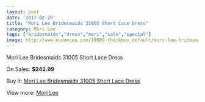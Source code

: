 ```yaml
---
layout: post
date: '2017-02-20'
title: "Mori Lee Bridesmaids 31005 Short Lace Dress"
category: Mori Lee
tags: ["bridesmaids","dress","mori","sale","special"]
image: http://www.eudances.com/10889-thickbox_default/mori-lee-bridesmaids-31005-short-lace-dress.jpg
---
```

Mori Lee Bridesmaids 31005 Short Lace Dress

On Sales: **$242.99**
<a href="https://www.eudances.com/en/mori-lee/3481-mori-lee-bridesmaids-31005-short-lace-dress.html"><amp-img layout="responsive" width="600" height="600" src="//www.eudances.com/10889-thickbox_default/mori-lee-bridesmaids-31005-short-lace-dress.jpg" alt="Mori Lee Bridesmaids 31005 Short Lace Dress 0" /></a>
<a href="https://www.eudances.com/en/mori-lee/3481-mori-lee-bridesmaids-31005-short-lace-dress.html"><amp-img layout="responsive" width="600" height="600" src="//www.eudances.com/10892-thickbox_default/mori-lee-bridesmaids-31005-short-lace-dress.jpg" alt="Mori Lee Bridesmaids 31005 Short Lace Dress 1" /></a>
<a href="https://www.eudances.com/en/mori-lee/3481-mori-lee-bridesmaids-31005-short-lace-dress.html"><amp-img layout="responsive" width="600" height="600" src="//www.eudances.com/10891-thickbox_default/mori-lee-bridesmaids-31005-short-lace-dress.jpg" alt="Mori Lee Bridesmaids 31005 Short Lace Dress 2" /></a>
<a href="https://www.eudances.com/en/mori-lee/3481-mori-lee-bridesmaids-31005-short-lace-dress.html"><amp-img layout="responsive" width="600" height="600" src="//www.eudances.com/10890-thickbox_default/mori-lee-bridesmaids-31005-short-lace-dress.jpg" alt="Mori Lee Bridesmaids 31005 Short Lace Dress 3" /></a>

Buy it: [Mori Lee Bridesmaids 31005 Short Lace Dress](https://www.eudances.com/en/mori-lee/3481-mori-lee-bridesmaids-31005-short-lace-dress.html "Mori Lee Bridesmaids 31005 Short Lace Dress")

View more: [Mori Lee](https://www.eudances.com/en/65-mori-lee "Mori Lee")